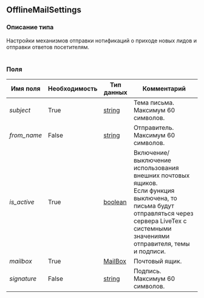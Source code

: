 
## OfflineMailSettings

### Описание типа
Настройки механизмов отправки нотификаций о приходе новых лидов и отправки ответов посетителям.<br/><br/>
### Поля

| Имя поля | Необходимость | Тип данных | Комментарий |
|---|---|---|---|
|*subject*|True|[string](/types/string)|Тема письма.<br/>Максимум 60 символов.<br/>|
|*from_name*|False|[string](/types/string)|Отправитель.<br/>Максимум 60 символов.<br/>|
|*is_active*|True|[boolean](/types/boolean)|Включение/выключение использования внешних почтовых ящиков.<br/>Если функция выключена, то письма будут отправляться через сервера LiveTex c системными значениями отправителя, темы и подписи.<br/>|
|*mailbox*|True|[MailBox](/types/MailBox)|Почтовый ящик.<br/>|
|*signature*|False|[string](/types/string)|Подпись.<br/>Максимум 60 символов.<br/>|
